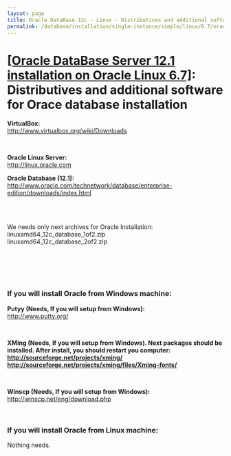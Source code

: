```yaml
---
layout: page
title: Oracle DataBase 12c - Linux - Distributives and additional software for Orace database installation
permalink: /database/installation/single-instance/simple/linux/6.7/oracle/12.1/distrib/
---
```


# <a href="/database/installation/single-instance/simple/linux/6.7/oracle/12.1/">[Oracle DataBase Server 12.1 installation on Oracle Linux 6.7]</a>: Distributives and additional software for Orace database installation



<strong>VirtualBox:</strong><br/>
http://www.virtualbox.org/wiki/Downloads

<br/>

<strong>Oracle Linux Server:</strong><br/>
http://linux.oracle.com


<strong>Oracle Database (12.1):</strong><br/>
http://www.oracle.com/technetwork/database/enterprise-edition/downloads/index.html

<br/><br/>

We needs only next archives for Oracle Installation:<br/>
linuxamd64_12c_database_1of2.zip<br/>
linuxamd64_12c_database_2of2.zip</p>

<br/><br/>

<br/>

### If you will install Oracle from Windows machine:


<strong>Putyy (Needs, If you will setup from Windows):</strong><br/>
http://www.putty.org/

<br/>

<strong>XMing (Needs, If you will setup from Windows). Next packages should be installed. After install, you should restart you computer:<br/>
http://sourceforge.net/projects/xming/<br/>
http://sourceforge.net/projects/xming/files/Xming-fonts/</strong>

<br/>

<strong>Winscp (Needs, If you will setup from Windows):</strong><br/>
http://winscp.net/eng/download.php


<br/>

### If you will install Oracle from Linux machine:

Nothing needs.
